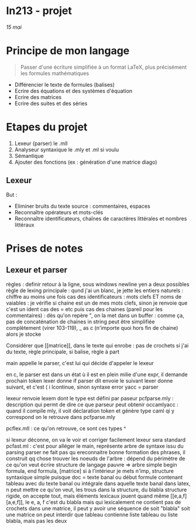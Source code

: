 In213 - projet
===
*15 mai*

# Principe de mon langage

> Passer d'une écriture simplifiée à un format LaTeX, plus précisément les formules mathématiques

* Différencier le texte de formules (balises)
* Ecrire des équations et des systèmes d'équation
* Ecrire des matrices
* Ecrire des suites et des séries

# Etapes du projet

1. Lexeur (parser) le .mll
2. Analyseur syntaxique le .mly et .ml si voulu
3. Sémantique
4. Ajouter des fonctions (ex : génération d'une matrice diago)

## Lexeur

But :
* Eliminer bruits du texte source : commentaires, espaces
* Reconnaître opérateurs et mots-clés
* Reconnaître identificateurs, chaînes de caractères littérales et nombres littéraux

# Prises de notes

## Lexeur et parser

règles : definir retour à la ligne, sous windows newline yen a deux possibles
règle de lexing principale :
    qund j'ai un blanc, je jette
    les entiers naturels : chiffre au moins une fois
    cas des identificateurs :
        mots clefs ET noms de vaiables : je vérifie si chaine est un de mes mots clefs, sinon je renvoie que c'est un ident
    cas des = etc
    puis cas des chaines (pareil pour les commentaires) :
        dès qu'on repère ", on la met dans un buffer : comme ça, pas de concaténation de chaines
        in string peut être simplifiée complètement (virer 103-119), _ as c (n'importe quoi hors fin de chaine) alors je stocke
    


Considérer que [[matrice]], dans le texte qui enrobe : pas de crochets
si j'ai du texte, règle principale, si balise, règle à part

main appelle le parser, c'est lui qui décide d'appeler le lexeur

en c, le parser est dans un état ù il est en plein milie d'une expr, il demande prochain token
lexer donne if
parser dit envoie le suivant
lexer donne suivant, et c'est ( i lcontinue, sinon syntaxe error
yacc = parser

lexeur renvoie lexem dont le type est défini par paseur
pcfparse.mly : description qui permt de dire ce que parseur peut obtenir
occamlyacc : quand il compile mly, il voit déclaration token et génère type caml qi y correspond
on le retrouve dans pcfparse.mly

pcflex.mll : ce qu'on retrouve, ce sont ces types ^



si lexeur déconne, on va le voir et corriger facilement
lexeur sera standard
pcfast.ml : c'est pour alléger le main,
    représente arbre de syntaxe issu du parsing
    parser ne fait pas qu ereconnaitre bonne formation des phrases, il construit qq chose
    trouver les noeuds de l'arbre : dépend du périmètre de ce qu'on veut écrire 
        structure de langage pauvre => arbre simple
        begin formula, end formula, [matrice] si à l'intérieur je mets n'imp, structure syntaxique simple
            puisque doc = texte banal ou début formule contenant tableau avec du texte banal ou intégrale dans aquelle texte banal
            dans latex, n peut mettre ce qu'on veut, les trous dans la structure, du blabla
            structure rigide, on accepte tout, mais éléments lexicaux jouent quand même
                [[e,a,f][a,e,f]], le e, a, f c'est du blabla mais qui lexicalement ne contient pas de crochets
                dans une matrice, il peut y avoir une séquence de soit "blabla" soit une matrice
                on peut interdir que tableau contienne liste tableau ou liste blabla, mais pas les deux